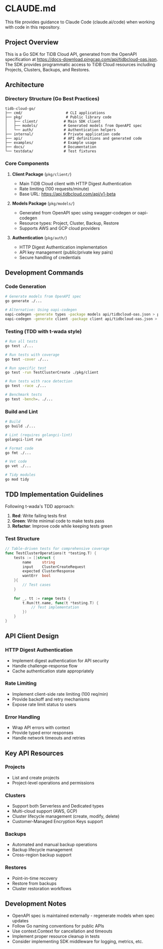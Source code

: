 # CLAUDE.md

This file provides guidance to Claude Code (claude.ai/code) when working with code in this repository.

## Project Overview

This is a Go SDK for TiDB Cloud API, generated from the OpenAPI specification at https://docs-download.pingcap.com/api/tidbcloud-oas.json. The SDK provides programmatic access to TiDB Cloud resources including Projects, Clusters, Backups, and Restores.

## Architecture

### Directory Structure (Go Best Practices)
```
tidb-cloud-go/
├── cmd/                    # CLI applications
├── pkg/                    # Public library code
│   ├── client/            # Main SDK client
│   ├── models/            # Generated models from OpenAPI spec
│   └── auth/              # Authentication helpers
├── internal/              # Private application code
├── api/                   # API definitions and generated code
├── examples/              # Example usage
├── docs/                  # Documentation
└── testdata/              # Test fixtures
```

### Core Components

1. **Client Package** (`pkg/client/`)
   - Main TiDB Cloud client with HTTP Digest Authentication
   - Rate limiting (100 requests/minute)
   - Base URL: https://api.tidbcloud.com/api/v1-beta

2. **Models Package** (`pkg/models/`)
   - Generated from OpenAPI spec using swagger-codegen or oapi-codegen
   - Resource types: Project, Cluster, Backup, Restore
   - Supports AWS and GCP cloud providers

3. **Authentication** (`pkg/auth/`)
   - HTTP Digest Authentication implementation
   - API key management (public/private key pairs)
   - Secure handling of credentials

## Development Commands

### Code Generation
```bash
# Generate models from OpenAPI spec
go generate ./...

# Alternative: Using oapi-codegen
oapi-codegen -generate types -package models api/tidbcloud-oas.json > pkg/models/types.go
oapi-codegen -generate client -package client api/tidbcloud-oas.json > pkg/client/client.go
```

### Testing (TDD with t-wada style)
```bash
# Run all tests
go test ./...

# Run tests with coverage
go test -cover ./...

# Run specific test
go test -run TestClusterCreate ./pkg/client

# Run tests with race detection
go test -race ./...

# Benchmark tests
go test -bench=. ./...
```

### Build and Lint
```bash
# Build
go build ./...

# Lint (requires golangci-lint)
golangci-lint run

# Format code
go fmt ./...

# Vet code
go vet ./...

# Tidy modules
go mod tidy
```

## TDD Implementation Guidelines

Following t-wada's TDD approach:

1. **Red**: Write failing tests first
2. **Green**: Write minimal code to make tests pass  
3. **Refactor**: Improve code while keeping tests green

### Test Structure
```go
// Table-driven tests for comprehensive coverage
func TestClusterOperations(t *testing.T) {
    tests := []struct {
        name     string
        input    ClusterCreateRequest
        expected ClusterResponse
        wantErr  bool
    }{
        // Test cases
    }
    
    for _, tt := range tests {
        t.Run(tt.name, func(t *testing.T) {
            // Test implementation
        })
    }
}
```

## API Client Design

### HTTP Digest Authentication
- Implement digest authentication for API security
- Handle challenge-response flow
- Cache authentication state appropriately

### Rate Limiting
- Implement client-side rate limiting (100 req/min)
- Provide backoff and retry mechanisms
- Expose rate limit status to users

### Error Handling
- Wrap API errors with context
- Provide typed error responses
- Handle network timeouts and retries

## Key API Resources

### Projects
- List and create projects
- Project-level operations and permissions

### Clusters  
- Support both Serverless and Dedicated types
- Multi-cloud support (AWS, GCP)
- Cluster lifecycle management (create, modify, delete)
- Customer-Managed Encryption Keys support

### Backups
- Automated and manual backup operations
- Backup lifecycle management
- Cross-region backup support

### Restores
- Point-in-time recovery
- Restore from backups
- Cluster restoration workflows

## Development Notes

- OpenAPI spec is maintained externally - regenerate models when spec updates
- Follow Go naming conventions for public APIs
- Use context.Context for cancellation and timeouts
- Implement proper resource cleanup in tests
- Consider implementing SDK middleware for logging, metrics, etc.
